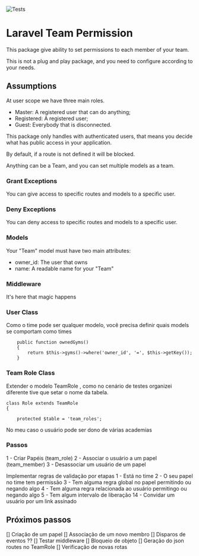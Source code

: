 ![Tests](https://github.com/chama-dev/laravel-team-permission/workflows/Tests/badge.svg)

# Laravel Team Permission
This package give ability to set permissions to each member of your team.

This is not a plug and play package, and you need to configure according to your needs.


## Assumptions

At user scope we have three main roles.
- Master: A registered user that can do anything;
- Registered: A registered user;
- Guest: Everybody that is disconnected. 

This package only handles with authenticated users, that means you decide what has public access in your application.

By default, if a route is not defined it will be blocked. 

Anything can be a Team, and you can set multiple models as a team.

### Grant Exceptions
You can give access to specific routes and models to a specific user.

### Deny Exceptions
You can deny access to specific routes and models to a specific user.
 
### Models
Your "Team" model must have two main attributes:
 - owner_id: The user that owns
 - name: A readable name for your "Team"


### Middleware
It's here that magic happens

### User Class
Como o time pode ser qualquer modelo, você precisa definir quais models se comportam como times

```
    public function ownedGyms()
    {
        return $this->gyms()->where('owner_id', '=', $this->getKey());
    }
```
### Team Role Class
Extender o modelo TeamRole , como no cenário de testes organizei diferente
tive que setar o nome da tabela.
```
class Role extends TeamRole
{

    protected $table = 'team_roles';

```

No meu caso o usuário pode ser dono de várias academias

### Passos
1 - Criar Papéis (team_role)
2 - Associar o usuário a um papel (team_member)
3 - Desassociar um usuário de um papel

Implementar regras de validação por etapas
1 - Está no time
2 - O seu papel no time tem permissão
3 - Tem alguma regra global no papel permitindo ou negando algo
4 - Tem alguma regra relacionada ao usuário permitingo ou negando algo
5 - Tem algum intervalo de liberação
14 - Convidar um usuário por um link assinado


## Próximos passos
[] Criação de um papel
[] Associação de um novo membro
[] Disparos de eventos
    ??
[] Testar middleware
[] Bloqueio de objeto
[] Geração do json routes no TeamRole
[] Verificação de novas rotas
